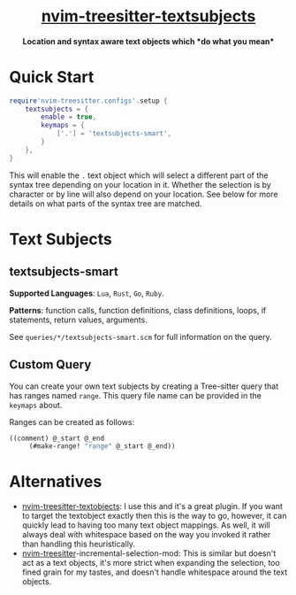 <h1 align="center">
  <a href="https://github.com/RRethy/nvim-treesitter-textsubjects">nvim-treesitter-textsubjects</a>
</h1>

<h4 align="center">Location and syntax aware text objects which *do what you mean*</h4>

# Quick Start

```lua
require'nvim-treesitter.configs'.setup {
    textsubjects = {
        enable = true,
        keymaps = {
            ['.'] = 'textsubjects-smart',
        }
    },
}
```

This will enable the `.` text object which will select a different part of the syntax tree depending on your location in it. Whether the selection is by character or by line will also depend on your location. See below for more details on what parts of the syntax tree are matched.

# Text Subjects

## textsubjects-smart

**Supported Languages**: `Lua`, `Rust`, `Go`, `Ruby`.

**Patterns**: function calls, function definitions, class definitions, loops, if statements, return values, arguments.

See `queries/*/textsubjects-smart.scm` for full information on the query.

## Custom Query

You can create your own text subjects by creating a Tree-sitter query that has ranges named `range`. This query file name can be provided in the `keymaps` about.

Ranges can be created as follows:

```scheme
((comment) @_start @_end
     (#make-range! "range" @_start @_end))
```

# Alternatives

- [nvim-treesitter-textobjects](https://github.com/nvim-treesitter/nvim-treesitter-textobjects): I use this and it's a great plugin. If you want to target the textobject exactly then this is the way to go, however, it can quickly lead to having too many text object mappings. As well, it will always deal with whitespace based on the way you invoked it rather than handling this heuristically.
- [nvim-treesitter](https://github.com/nvim-treesitter/nvim-treesitter)-incremental-selection-mod: This is similar but doesn't act as a text objects, it's more strict when expanding the selection, too fined grain for my tastes, and doesn't handle whitespace around the text objects.
